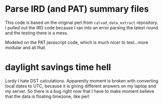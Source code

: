 # Parse IRD (and PAT) summary files

This code is based on the original perl from `calvad_data_extract`
repository.  I pulled out the IRD code because I ran into an error
parsing the latest round and the testing there is a mess.

Modeled on the PAT javascript code, which is much nicer to test...more
modular and all that.

# daylight savings time hell

Lordy I hate DST calculations.  Apparently moment is broken with
converting local dates to UTC, because it is giving different answers
on my laptop and my server.  So there is a bug right now that I have
to make moment believe that the data is floating timezone, like perl
